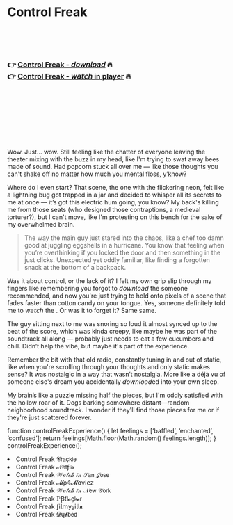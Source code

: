 <h1>Control Freak</h1>

<br><br><br>

<h3>👉 <a href="https://Chases-resdochengue1976.github.io/nzpiwedspb/">Control Freak - 𝘥𝘰𝘸𝘯𝘭𝘰𝘢𝘥</a> 🔥<br>
👉 <a href="https://Chases-resdochengue1976.github.io/nzpiwedspb/">Control Freak - 𝘸𝘢𝘵𝘤𝘩 in player</a> 🔥
</h3>



<br><br><br><br><br><br><br>


Wow. Just... wow. Still feeling like the chatter of everyone leaving the theater mixing with the buzz in my head, like I'm trying to swat away bees made of sound. Had popcorn stuck all over me — like those thoughts you can't shake off no matter how much you mental floss, y’know?

Where do I even start? That scene, the one with the flickering neon, felt like a lightning bug got trapped in a jar and decided to whisper all its secrets to me at once — it’s got this electric hum going, you know? My back's killing me from those seats (who designed those contraptions, a medieval torturer?), but I can't move, like I'm protesting on this bench for the sake of my overwhelmed brain.

> The way the main guy just stared into the chaos, like a chef too damn good at juggling eggshells in a hurricane. You know that feeling when you’re overthinking if you locked the door and then something in the   just clicks. Unexpected yet oddly familiar, like finding a forgotten snack at the bottom of a backpack. 

Was it about control, or the lack of it? I felt my own grip slip through my fingers like remembering you forgot to 𝘥𝘰𝘸𝘯𝘭𝘰𝘢𝘥 the   someone recommended, and now you're just trying to hold onto pixels of a scene that fades faster than cotton candy on your tongue. Yes, someone definitely told me to 𝘸𝘢𝘵𝘤𝘩 the  . Or was it to forget it? Same same. 

The guy sitting next to me was snoring so loud it almost synced up to the beat of the score, which was kinda creepy, like maybe he was part of the soundtrack all along — probably just needs to eat a few cucumbers and chill. Didn’t help the vibe, but maybe it's part of the experience. 

Remember the bit with that old radio, constantly tuning in and out of static, like when you're scrolling through your thoughts and only static makes sense? It was nostalgic in a way that wasn’t nostalgia. More like a déjà vu of someone else's dream you accidentally 𝘥𝘰𝘸𝘯𝘭𝘰𝘢𝘥ed into your own sleep.

My brain’s like a puzzle missing half the pieces, but I'm oddly satisfied with the hollow roar of it. Dogs barking somewhere distant—random neighborhood soundtrack. I wonder if they'll find those pieces for me or if they're just scattered forever.

function controlFreakExperience() {
    let feelings = [‘baffled’, ‘enchanted’, ‘confused’];
    return feelings[Math.floor(Math.random()  feelings.length)];
}
controlFreakExperience();

<li>Control Freak 𝓒𝗋𝖺ç𝗄𝗅𝖾</li>
<li>Control Freak 𝓝𝖾𝗍ƒ𝗅𝗂𝗑</li>
<li>Control Freak 𝒲𝒶𝓉𝒸𝒽 𝒾𝓃 𝒮𝖺𝗇 𝒥𝗈𝗌𝖾</li>
<li>Control Freak 𝓜ρ𝟜𝓜𝗈ν𝗂𝖾𝗓</li>
<li>Control Freak 𝒲𝒶𝓉𝒸𝒽 𝒾𝓃 𝒩𝖾𝗐 𝒴𝗈𝗋𝗄</li>
<li>Control Freak 𝙿Ꞵť𝗅𝓸ç𝗄𝓮𝗋</li>
<li>Control Freak ƒ𝗂𝗅𝗆𝗒𝓏𝗂𝗅𝗅𝖆</li>
<li>Control Freak 𝓓ų𝓫𝖻𝖾𝖽</li>

